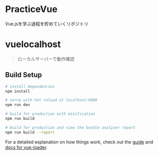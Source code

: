 # PracticeVue
Vue.jsを学ぶ過程を貯めていくリポジトリ

# vuelocalhost

> ローカルサーバーで動作確認

## Build Setup

``` bash
# install dependencies
npm install

# serve with hot reload at localhost:8080
npm run dev

# build for production with minification
npm run build

# build for production and view the bundle analyzer report
npm run build --report
```

For a detailed explanation on how things work, check out the [guide](http://vuejs-templates.github.io/webpack/) and [docs for vue-loader](http://vuejs.github.io/vue-loader).
